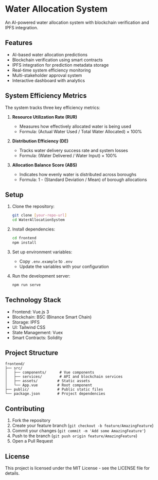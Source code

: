 # Water Allocation System

An AI-powered water allocation system with blockchain verification and IPFS integration.

## Features

- AI-based water allocation predictions
- Blockchain verification using smart contracts
- IPFS integration for prediction metadata storage
- Real-time system efficiency monitoring
- Multi-stakeholder approval system
- Interactive dashboard with analytics

## System Efficiency Metrics

The system tracks three key efficiency metrics:

1. **Resource Utilization Rate (RUR)**
   - Measures how effectively allocated water is being used
   - Formula: (Actual Water Used / Total Water Allocated) × 100%

2. **Distribution Efficiency (DE)**
   - Tracks water delivery success rate and system losses
   - Formula: (Water Delivered / Water Input) × 100%

3. **Allocation Balance Score (ABS)**
   - Indicates how evenly water is distributed across boroughs
   - Formula: 1 - (Standard Deviation / Mean) of borough allocations

## Setup

1. Clone the repository:
   ```bash
   git clone [your-repo-url]
   cd WaterAllocationSystem
   ```

2. Install dependencies:
   ```bash
   cd frontend
   npm install
   ```

3. Set up environment variables:
   - Copy `.env.example` to `.env`
   - Update the variables with your configuration

4. Run the development server:
   ```bash
   npm run serve
   ```

## Technology Stack

- Frontend: Vue.js 3
- Blockchain: BSC (Binance Smart Chain)
- Storage: IPFS
- UI: Tailwind CSS
- State Management: Vuex
- Smart Contracts: Solidity

## Project Structure

```
frontend/
├── src/
│   ├── components/      # Vue components
│   ├── services/        # API and blockchain services
│   ├── assets/         # Static assets
│   └── App.vue         # Root component
├── public/             # Public static files
└── package.json        # Project dependencies
```

## Contributing

1. Fork the repository
2. Create your feature branch (`git checkout -b feature/AmazingFeature`)
3. Commit your changes (`git commit -m 'Add some AmazingFeature'`)
4. Push to the branch (`git push origin feature/AmazingFeature`)
5. Open a Pull Request

## License

This project is licensed under the MIT License - see the LICENSE file for details. 